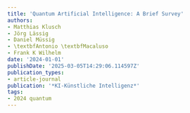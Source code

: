 ```yaml
---
title: 'Quantum Artificial Intelligence: A Brief Survey'
authors:
- Matthias Klusch
- Jörg Lässig
- Daniel Müssig
- \textbfAntonio \textbfMacaluso
- Frank K Wilhelm
date: '2024-01-01'
publishDate: '2025-03-05T14:29:06.114597Z'
publication_types:
- article-journal
publication: '*KI-Künstliche Intelligenz*'
tags:
- 2024 quantum
---
```


